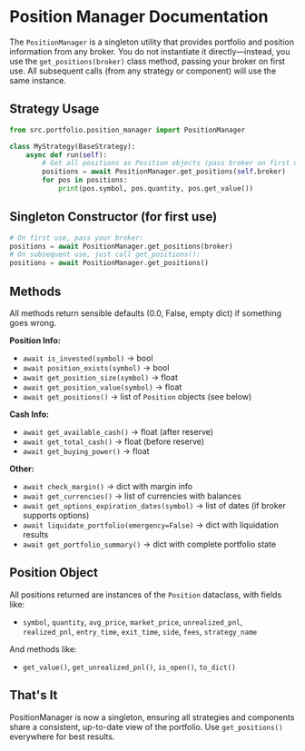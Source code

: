 # Position Manager Documentation

The `PositionManager` is a singleton utility that provides portfolio and position information from any broker. You do not instantiate it directly—instead, you use the `get_positions(broker)` class method, passing your broker on first use. All subsequent calls (from any strategy or component) will use the same instance.

## Strategy Usage

```python
from src.portfolio.position_manager import PositionManager

class MyStrategy(BaseStrategy):
    async def run(self):
        # Get all positions as Position objects (pass broker on first use)
        positions = await PositionManager.get_positions(self.broker)
        for pos in positions:
            print(pos.symbol, pos.quantity, pos.get_value())
```

## Singleton Constructor (for first use)

```python
# On first use, pass your broker:
positions = await PositionManager.get_positions(broker)
# On subsequent use, just call get_positions():
positions = await PositionManager.get_positions()
```

## Methods

All methods return sensible defaults (0.0, False, empty dict) if something goes wrong.

**Position Info:**
- `await is_invested(symbol)` → bool
- `await position_exists(symbol)` → bool  
- `await get_position_size(symbol)` → float
- `await get_position_value(symbol)` → float
- `await get_positions()` → list of `Position` objects (see below)

**Cash Info:**
- `await get_available_cash()` → float (after reserve)
- `await get_total_cash()` → float (before reserve)
- `await get_buying_power()` → float

**Other:**
- `await check_margin()` → dict with margin info
- `await get_currencies()` → list of currencies with balances
- `await get_options_expiration_dates(symbol)` → list of dates (if broker supports options)
- `await liquidate_portfolio(emergency=False)` → dict with liquidation results
- `await get_portfolio_summary()` → dict with complete portfolio state

## Position Object

All positions returned are instances of the `Position` dataclass, with fields like:
- `symbol`, `quantity`, `avg_price`, `market_price`, `unrealized_pnl`, `realized_pnl`, `entry_time`, `exit_time`, `side`, `fees`, `strategy_name`

And methods like:
- `get_value()`, `get_unrealized_pnl()`, `is_open()`, `to_dict()`

## That's It

PositionManager is now a singleton, ensuring all strategies and components share a consistent, up-to-date view of the portfolio. Use `get_positions()` everywhere for best results. 